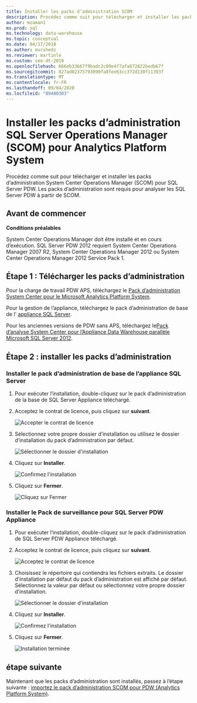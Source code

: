 ```yaml
---
title: Installer les packs d’administration SCOM
description: Procédez comme suit pour télécharger et installer les packs d’administration System Center Operations Manager (SCOM) pour SQL Server PDW. Les packs d’administration sont requis pour analyser les SQL Server PDW à partir de SCOM.
author: mzaman1
ms.prod: sql
ms.technology: data-warehouse
ms.topic: conceptual
ms.date: 04/17/2018
ms.author: murshedz
ms.reviewer: martinle
ms.custom: seo-dt-2019
ms.openlocfilehash: 666eb33667f9badc2c09e4f7afa872622bedb67f
ms.sourcegitcommit: 827ad02375793090fa8fee63cc372d130f11393f
ms.translationtype: MT
ms.contentlocale: fr-FR
ms.lasthandoff: 09/04/2020
ms.locfileid: "89480303"
---
```

# <a name="install-sql-server-operations-manager-scom-management-packs-for-analytics-platform-system"></a>Installer les packs d’administration SQL Server Operations Manager (SCOM) pour Analytics Platform System
Procédez comme suit pour télécharger et installer les packs d’administration System Center Operations Manager (SCOM) pour SQL Server PDW. Les packs d’administration sont requis pour analyser les SQL Server PDW à partir de SCOM.  
  
## <a name="before-you-begin"></a><a name="BeforeBegin"></a>Avant de commencer  
**Conditions préalables**  
  
System Center Operations Manager doit être installé et en cours d’exécution. SQL Server PDW 2012 requiert System Center Operations Manager 2007 R2, System Center Operations Manager 2012 ou System Center Operations Manager 2012 Service Pack 1.  
  
## <a name="step-1-download-the-management-packs"></a><a name="Step1"></a>Étape 1 : Télécharger les packs d’administration  
Pour la charge de travail PDW APS, téléchargez le [Pack d’administration System Center pour le Microsoft Analytics Platform System](https://go.microsoft.com/fwlink/?LinkId=396857).  
  
Pour la gestion de l’appliance, téléchargez le pack d’administration de base de l' [appliance SQL Server](/previous-versions/system-center/packs/gg602398(v=technet.10)).  
  
Pour les anciennes versions de PDW sans APS, téléchargez le[Pack d’analyse System Center pour l’Appliance Data Warehouse parallèle Microsoft SQL Server 2012](https://docs.microsoft.com/sql/analytics-platform-system/download-and-apply-microsoft-updates?view=aps-pdw-2016-au7).  
  
<!-- MISSING LINKS - For the HDInsight workload, download the [System Center Management Pack for HDInsight](https://go.microsoft.com/fwlink/?LinkId=390208).  -->
  
## <a name="step-2-install-the-management-packs"></a><a name="Step2"></a>Étape 2 : installer les packs d’administration  
  
### <a name="install-the-sql-server-appliance-base-management-pack"></a>Installer le pack d’administration de base de l’appliance SQL Server  
  
1.  Pour exécuter l’installation, double-cliquez sur le pack d’administration de la base de SQL Server Appliance téléchargé.  
  
2.  Acceptez le contrat de licence, puis cliquez sur **suivant**.  
  
    ![Accepter le contrat de licence](./media/install-the-scom-management-packs/SCOM_licnse_agrmt.png "SCOM_licnse_agrmt")  
  
3.  Sélectionnez votre propre dossier d’installation ou utilisez le dossier d’installation du pack d’administration par défaut.  
  
    ![Sélectionner le dossier d'installation](./media/install-the-scom-management-packs/SCOM_licnse_agrmt2.png "SCOM_licnse_agrmt2")  
  
4.  Cliquez sur **Installer**.  
  
    ![Confirmez l'installation](./media/install-the-scom-management-packs/SCOM_licnse_agrmt3.png "SCOM_licnse_agrmt3")  
  
5.  Cliquez sur **Fermer**.  
  
    ![Cliquez sur Fermer](./media/install-the-scom-management-packs/SCOM_licnse_agrmt4.png "SCOM_licnse_agrmt4")  
  
### <a name="install-the-monitoring-pack-for-sql-server-pdw-appliance"></a>Installer le Pack de surveillance pour SQL Server PDW Appliance  
  
1.  Pour exécuter l’installation, double-cliquez sur le pack d’administration de SQL Server PDW Appliance téléchargé.  
  
2.  Acceptez le contrat de licence, puis cliquez sur **suivant**.  
  
    ![Acceptez le contrat de licence](./media/install-the-scom-management-packs/SCOM_licnse_agmtB.png "SCOM_licnse_agmtB")  
  
3.  Choisissez le répertoire qui contiendra les fichiers extraits. Le dossier d’installation par défaut du pack d’administration est affiché par défaut. Sélectionnez la valeur par défaut ou sélectionnez votre propre dossier d’installation.  
  
    ![Sélectionner le dossier d’installation](./media/install-the-scom-management-packs/SCOM_licnse_agmtB1.png "SCOM_licnse_agmtB1")  
  
4.  Cliquez sur **Installer**.  
  
    ![Confirmez l'installation](./media/install-the-scom-management-packs/SCOM_licnse_agmtB2.png "SCOM_licnse_agmtB2")  
  
5.  Cliquez sur **Fermer**.  
  
    ![Installation terminée](./media/install-the-scom-management-packs/SCOM_licnse_agmtB3.png "SCOM_licnse_agmtB3")  
  
## <a name="next-step"></a>étape suivante  
Maintenant que les packs d’administration sont installés, passez à l’étape suivante : [importez le pack d’administration SCOM pour PDW &#40;Analytics Platform System&#41;](import-the-scom-management-pack-for-pdw.md).  
  
<!-- MISSING LINKS ## See Also  
[Common Metadata Query Examples &#40;SQL Server PDW&#41;](../sqlpdw/common-metadata-query-examples-sql-server-pdw.md)  -->  
